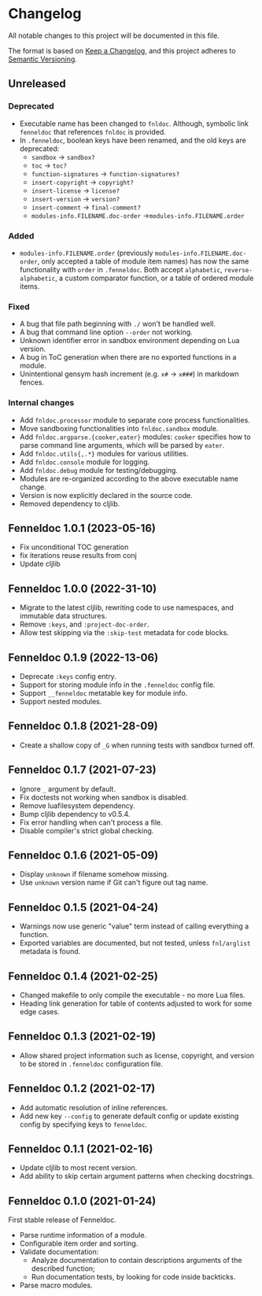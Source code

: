 # Changelog

All notable changes to this project will be documented in this file.

The format is based on [Keep a Changelog][1],
and this project adheres to [Semantic Versioning][2].

[1]: https://keepachangelog.com/en/1.0.0/
[2]: https://semver.org/spec/v2.0.0.html

## Unreleased

### Deprecated

- Executable name has been changed to `fnldoc`. Although, symbolic link
  `fenneldoc` that references `fnldoc` is provided.
- In `.fenneldoc`, boolean keys have been renamed, and the old keys are deprecated:
  - `sandbox` -> `sandbox?`
  - `toc` -> `toc?`
  - `function-signatures` -> `function-signatures?`
  - `insert-copyright` -> `copyright?`
  - `insert-license` -> `license?`
  - `insert-version` -> `version?`
  - `insert-comment` -> `final-comment?`
  - `modules-info.FILENAME.doc-order` ->`modules-info.FILENAME.order`

### Added

- `modules-info.FILENAME.order` (previously `modules-info.FILENAME.doc-order`,
  only accepted a table of module item names) has now the same functionality
  with `order` in `.fenneldoc`. Both accept `alphabetic`, `reverse-alphabetic`,
  a custom comparator function, or a table of ordered module items.

### Fixed

- A bug that file path beginning with `./` won't be handled well.
- A bug that command line option `--order` not working.
- Unknown identifier error in sandbox environment depending on Lua version.
- A bug in ToC generation when there are no exported functions in a module.
- Unintentional gensym hash increment (e.g. `x#` -> `x###`) in markdown fences.

### Internal changes

- Add `fnldoc.processor` module to separate core process functionalities.
- Move sandboxing functionalities into `fnldoc.sandbox` module.
- Add `fnldoc.argparse.{cooker,eater}` modules: `cooker` specifies how to parse
  command line arguments, which will be parsed by `eater`.
- Add `fnldoc.utils{,.*}` modules for various utilities.
- Add `fnldoc.console` module for logging.
- Add `fnldoc.debug` module for testing/debugging.
- Modules are re-organized according to the above executable name change.
- Version is now explicitly declared in the source code.
- Removed dependency to cljlib.

## Fenneldoc 1.0.1 (2023-05-16)

- Fix unconditional TOC generation
- fix iterations reuse results from conj
- Update cljlib

## Fenneldoc 1.0.0 (2022-31-10)

- Migrate to the latest cljlib, rewriting code to use namespaces, and immutable data structures.
- Remove `:keys`, and `:project-doc-order`.
- Allow test skipping via the `:skip-test` metadata for code blocks.

## Fenneldoc 0.1.9 (2022-13-06)

- Deprecate `:keys` config entry.
- Support for storing module info in the `.fenneldoc` config file.
- Support `__fenneldoc` metatable key for module info.
- Support nested modules.

## Fenneldoc 0.1.8 (2021-28-09)

- Create a shallow copy of `_G` when running tests with sandbox turned off.

## Fenneldoc 0.1.7 (2021-07-23)

- Ignore `_` argument by default.
- Fix doctests not working when sandbox is disabled.
- Remove luafilesystem dependency.
- Bump cljlib dependency to v0.5.4.
- Fix error handling when can't process a file.
- Disable compiler's strict global checking.

## Fenneldoc 0.1.6 (2021-05-09)

- Display `unknown` if filename somehow missing.
- Use `unknown` version name if Git can't figure out tag name.

## Fenneldoc 0.1.5 (2021-04-24)

- Warnings now use generic "value" term instead of calling everything a function.
- Exported variables are documented, but not tested, unless `fnl/arglist` metadata is found.

## Fenneldoc 0.1.4 (2021-02-25)

- Changed makefile to only compile the executable - no more Lua files.
- Heading link generation for table of contents adjusted to work for some edge cases.

## Fenneldoc 0.1.3 (2021-02-19)

- Allow shared project information such as license, copyright, and version to be stored in `.fenneldoc` configuration file.

## Fenneldoc 0.1.2 (2021-02-17)

- Add automatic resolution of inline references.
- Add new key `--config` to generate default config or update existing config by specifying keys to `fenneldoc`.

## Fenneldoc 0.1.1 (2021-02-16)

- Update cljlib to most recent version.
- Add ability to skip certain argument patterns when checking docstrings.

## Fenneldoc 0.1.0 (2021-01-24)

First stable release of Fenneldoc.

- Parse runtime information of a module.
- Configurable item order and sorting.
- Validate documentation:
  - Analyze documentation to contain descriptions arguments of the described function;
  - Run documentation tests, by looking for code inside backticks.
- Parse macro modules.
